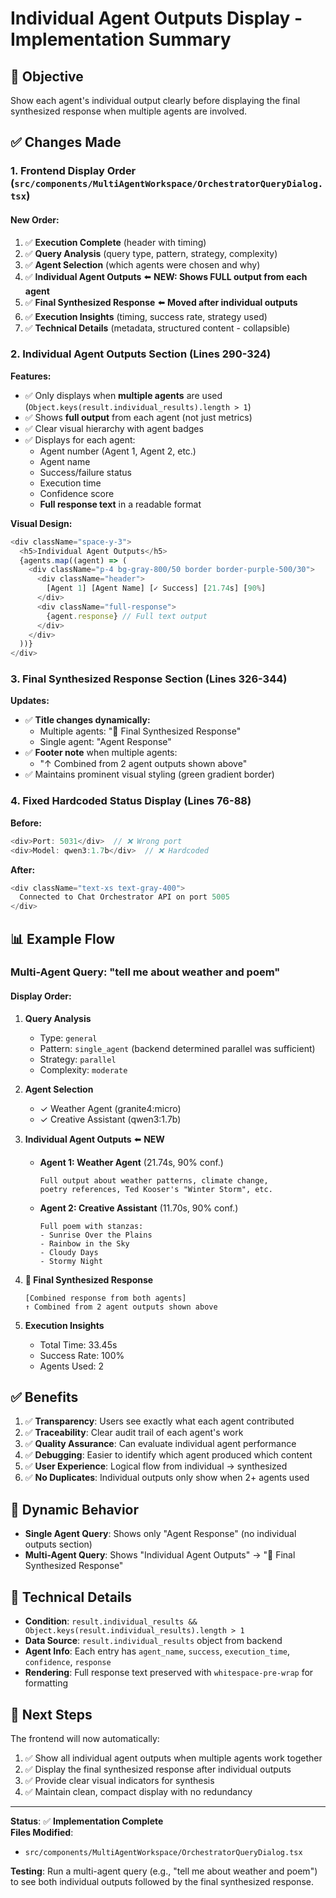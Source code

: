 # Individual Agent Outputs Display - Implementation Summary

## 🎯 **Objective**
Show each agent's individual output clearly before displaying the final synthesized response when multiple agents are involved.

## ✅ **Changes Made**

### 1. **Frontend Display Order** (`src/components/MultiAgentWorkspace/OrchestratorQueryDialog.tsx`)

#### **New Order:**
1. ✅ **Execution Complete** (header with timing)
2. ✅ **Query Analysis** (query type, pattern, strategy, complexity)
3. ✅ **Agent Selection** (which agents were chosen and why)
4. ✅ **Individual Agent Outputs** ⬅️ **NEW: Shows FULL output from each agent**
5. ✅ **Final Synthesized Response** ⬅️ **Moved after individual outputs**
6. ✅ **Execution Insights** (timing, success rate, strategy used)
7. ✅ **Technical Details** (metadata, structured content - collapsible)

### 2. **Individual Agent Outputs Section** (Lines 290-324)

**Features:**
- ✅ Only displays when **multiple agents** are used (`Object.keys(result.individual_results).length > 1`)
- ✅ Shows **full output** from each agent (not just metrics)
- ✅ Clear visual hierarchy with agent badges
- ✅ Displays for each agent:
  - Agent number (Agent 1, Agent 2, etc.)
  - Agent name
  - Success/failure status
  - Execution time
  - Confidence score
  - **Full response text** in a readable format

**Visual Design:**
```typescript
<div className="space-y-3">
  <h5>Individual Agent Outputs</h5>
  {agents.map((agent) => (
    <div className="p-4 bg-gray-800/50 border border-purple-500/30">
      <div className="header">
        [Agent 1] [Agent Name] [✓ Success] [21.74s] [90%]
      </div>
      <div className="full-response">
        {agent.response} // Full text output
      </div>
    </div>
  ))}
</div>
```

### 3. **Final Synthesized Response Section** (Lines 326-344)

**Updates:**
- ✅ **Title changes dynamically:**
  - Multiple agents: "🎯 Final Synthesized Response"
  - Single agent: "Agent Response"
- ✅ **Footer note** when multiple agents:
  - "↑ Combined from 2 agent outputs shown above"
- ✅ Maintains prominent visual styling (green gradient border)

### 4. **Fixed Hardcoded Status Display** (Lines 76-88)

**Before:**
```typescript
<div>Port: 5031</div>  // ❌ Wrong port
<div>Model: qwen3:1.7b</div>  // ❌ Hardcoded
```

**After:**
```typescript
<div className="text-xs text-gray-400">
  Connected to Chat Orchestrator API on port 5005
</div>
```

## 📊 **Example Flow**

### **Multi-Agent Query:** "tell me about weather and poem"

#### **Display Order:**
1. **Query Analysis**
   - Type: `general`
   - Pattern: `single_agent` (backend determined parallel was sufficient)
   - Strategy: `parallel`
   - Complexity: `moderate`

2. **Agent Selection**
   - ✓ Weather Agent (granite4:micro)
   - ✓ Creative Assistant (qwen3:1.7b)

3. **Individual Agent Outputs** ⬅️ **NEW**
   - **Agent 1: Weather Agent** (21.74s, 90% conf.)
     ```
     Full output about weather patterns, climate change,
     poetry references, Ted Kooser's "Winter Storm", etc.
     ```
   
   - **Agent 2: Creative Assistant** (11.70s, 90% conf.)
     ```
     Full poem with stanzas:
     - Sunrise Over the Plains
     - Rainbow in the Sky
     - Cloudy Days
     - Stormy Night
     ```

4. **🎯 Final Synthesized Response**
   ```
   [Combined response from both agents]
   ↑ Combined from 2 agent outputs shown above
   ```

5. **Execution Insights**
   - Total Time: 33.45s
   - Success Rate: 100%
   - Agents Used: 2

## ✅ **Benefits**

1. ✅ **Transparency**: Users see exactly what each agent contributed
2. ✅ **Traceability**: Clear audit trail of each agent's work
3. ✅ **Quality Assurance**: Can evaluate individual agent performance
4. ✅ **Debugging**: Easier to identify which agent produced which content
5. ✅ **User Experience**: Logical flow from individual → synthesized
6. ✅ **No Duplicates**: Individual outputs only show when 2+ agents used

## 🎯 **Dynamic Behavior**

- **Single Agent Query**: Shows only "Agent Response" (no individual outputs section)
- **Multi-Agent Query**: Shows "Individual Agent Outputs" → "🎯 Final Synthesized Response"

## 📝 **Technical Details**

- **Condition**: `result.individual_results && Object.keys(result.individual_results).length > 1`
- **Data Source**: `result.individual_results` object from backend
- **Agent Info**: Each entry has `agent_name`, `success`, `execution_time`, `confidence`, `response`
- **Rendering**: Full response text preserved with `whitespace-pre-wrap` for formatting

## 🚀 **Next Steps**

The frontend will now automatically:
1. ✅ Show all individual agent outputs when multiple agents work together
2. ✅ Display the final synthesized response after individual outputs
3. ✅ Provide clear visual indicators for synthesis
4. ✅ Maintain clean, compact display with no redundancy

---

**Status**: ✅ **Implementation Complete**  
**Files Modified**: 
- `src/components/MultiAgentWorkspace/OrchestratorQueryDialog.tsx`

**Testing**: Run a multi-agent query (e.g., "tell me about weather and poem") to see both individual outputs followed by the final synthesized response.

